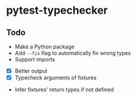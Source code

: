 # pytest-typechecker

## Todo
- Make a Python package
- Add `--fix` flag to automatically fix wrong types
- Support imports
- [x] Better output
- [x] Typecheck arguments of fixtures
- Infer fixtures' return types if not defined